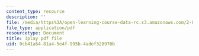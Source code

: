 ```yaml
---
content_type: resource
description: ''
file: /media/https%3A/open-learning-course-data-rc.s3.amazonaws.com/2-830j-control-of-manufacturing-processes-sma-6303-spring-2008/0cb41a6481a45e4f995b4adef328970b_0INq0CFpXpo.pdf
file_type: application/pdf
resourcetype: Document
title: 3play pdf file
uid: 0cb41a64-81a4-5e4f-995b-4adef328970b
---
```

